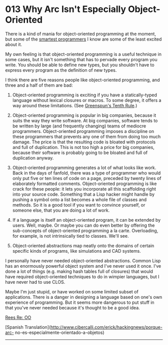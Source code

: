 # 013 Why Arc Isn't Especially Object-Oriented


  
 
  
 

 There is a kind of mania for object-oriented programming at the moment, but some of the [smartest programmers](reesoo.html) I know are some of the least excited about it.   
  
 My own feeling is that object-oriented programming is a useful technique in some cases, but it isn't something that has to pervade every program you write. You should be able to define new types, but you shouldn't have to express every program as the definition of new types.   
  
 I think there are five reasons people like object-oriented programming, and three and a half of them are bad:   
  
 

 
  1. Object-oriented programming is exciting if you have a statically-typed language without lexical closures or macros. To some degree, it offers a way around these limitations. (See [Greenspun's Tenth Rule](quotes.html).)  
 
  
 

 
  2. Object-oriented programming is popular in big companies, because it suits the way they write software. At big companies, software tends to be written by large (and frequently changing) teams of mediocre programmers. Object-oriented programming imposes a discipline on these programmers that prevents any one of them from doing too much damage. The price is that the resulting code is bloated with protocols and full of duplication. This is not too high a price for big companies, because their software is probably going to be bloated and full of duplication anyway.  
 
  
 

 
  3. Object-oriented programming generates a lot of what looks like work. Back in the days of fanfold, there was a type of programmer who would only put five or ten lines of code on a page, preceded by twenty lines of elaborately formatted comments. Object-oriented programming is like crack for these people: it lets you incorporate all this scaffolding right into your source code. Something that a Lisp hacker might handle by pushing a symbol onto a list becomes a whole file of classes and methods. So it is a good tool if you want to convince yourself, or someone else, that you are doing a lot of work.  
 
  
 

 
  4. If a language is itself an object-oriented program, it can be extended by users. Well, maybe. Or maybe you can do even better by offering the sub-concepts of object-oriented programming a la carte. Overloading, for example, is not intrinsically tied to classes. We'll see.  
 
  
 

 
  5. Object-oriented abstractions map neatly onto the domains of certain specific kinds of programs, like simulations and CAD systems. 
 

 I personally have never needed object-oriented abstractions. Common Lisp has an enormously powerful object system and I've never used it once. I've done a lot of things (e.g. making hash tables full of closures) that would have required object-oriented techniques to do in wimpier languages, but I have never had to use CLOS.   
  
 Maybe I'm just stupid, or have worked on some limited subset of applications. There is a danger in designing a language based on one's own experience of programming. But it seems more dangerous to put stuff in that you've never needed because it's thought to be a good idea.   
  
 
  
 
  
 
  
 [Rees Re: OO](reesoo.html)   
  
 [Spanish Translation](http://www.cibercalli.com/erick/hackingnews/porque-arc- no-es-especialmente-orientado-a-objetos)   
  
 
  
 
  
 
  
 

 
* * *
 

 


